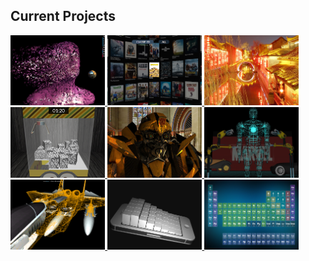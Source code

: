## Current Projects

<span>
	<a title="Splash" href="http://pchen66.github.io/Splash">
		<img src="images/Splash.png" width="30%">
	</a>
	<a title="Pano Theater" href="http://pchen66.github.io/PanoTheater">
		<img src="images/PanoTheater.png" width="30%">
	</a>
	<a title="Panolens.js" href="http://pchen66.github.io/Panolens">
		<img src="images/Panolens.png" width="30%">
	</a>
	<a title="Claw Catch" href="http://pchen66.github.io/ClawCatch">
		<img src="images/ClawCatch.png" width="30%">
	</a>
	<a title="Bumblebee" href="http://pchen66.github.io/BumbleBee">
		<img src="images/bumblebee.jpg" width="30%">
	</a>
	<a title="Ironman" href="http://pchen66.github.io/Ironman">
		<img src="images/ironman.png" width="30%">
	</a>
	<a title="3D Assembly" href="http://pchen66.github.io/3D_Assembly">
		<img src="images/3d_assembly.png" width="30%">
	</a>
	<a title="eR3D" href="http://pchen66.github.io/eR3D">
		<img src="images/eR3D.png" width="30%">
	</a>
	<a title="Periodic Table" href="http://pchen66.github.io/PeriodicTable">
		<img src="images/PeriodicTable.png" width="30%">
	</a>
</span>

